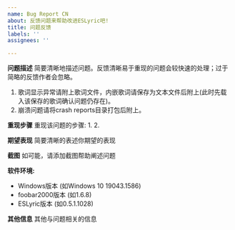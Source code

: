 ```yaml
---
name: Bug Report CN
about: 反馈问题来帮助改进ESLyric吧!
title: 问题反馈
labels: ''
assignees: ''

---
```


**问题描述**
简要清晰地描述问题。反馈清晰易于重现的问题会较快速的处理；过于简略的反馈作者会忽略。
1. 歌词显示异常请附上歌词文件，内嵌歌词请保存为文本文件后附上(此时先载入该保存的歌词确认问题仍存在)。
2. 崩溃问题请将crash reports目录打包后附上。

**重现步骤**
重现该问题的步骤:
1. 
2. 

**期望表现**
简要清晰的表述你期望的表现

**截图**
如可能，请添加截图帮助阐述问题

**软件环境:**
 - Windows版本 (如Windows 10 19043.1586)
 - foobar2000版本 (如1.6.8)
 - ESLyric版本 (如0.5.1.1028)

**其他信息**
其他与问题相关的信息
